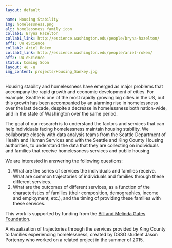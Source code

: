 ```yaml
---
layout: default

name: Housing Stability
img: homelessness.png
alt: homelessness family icon
collab1: Bryna Hazelton
collab1_link: http://escience.washington.edu/people/bryna-hazelton/
aff1: UW eScience
collab2: Ariel Rokem
collab2_link: http://escience.washington.edu/people/ariel-rokem/
aff2: UW eScience
status: Coming Soon
layout: 4u -u
img_content: projects/Housing_Sankey.jpg
---
```


Housing stability and homelessness have emerged as major problems that accompany the rapid growth and economic development of cities. For example, Seattle is one of the most rapidly growing big cities in the US, but this growth has been accompanied by an alarming rise in homelessness over the last decade, despite a decrease in homelessness both nation-wide, and in the state of Washington over the same period. 

The goal of our research is to understand the factors and services that can help individuals facing homelessness maintain housing stability. We collaborate closely with data analysis teams from the Seattle Department of Health and Human Services and with the Seattle and King County Housing authorities, to understand the data that they are collecting on individuals and families that receive homelessness services and public housing. 

We are interested in answering the following questions: 

1. What are the series of services the individuals and families receive. What are common trajectories of individuals and families through these different services. 
2. What are the outcomes of different services, as a function of the characteristics of families (their composition, demographics, income and employment, etc.), and the timing of providing these families with these services.


This work is supported by funding from the [Bill and Melinda Gates Foundation](www.gatesfoundation.org).

A visualization of trajectories through the services provided by King County to families experiencing homelessness, created by DSSG student Jason Portenoy who worked on a related project in the summer of 2015.
